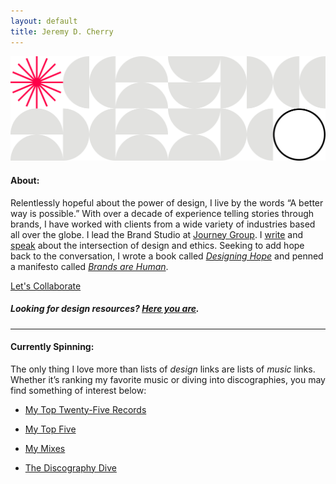 ```yaml
---
layout: default
title: Jeremy D. Cherry
---
```


<img src="/images/jdc-pattern.svg" class="header-pattern">

#### About:

Relentlessly hopeful about the power of design, I live by the words “A better way is possible.” With over a decade of experience telling stories through brands, I have worked with clients from a wide variety of industries based all over the globe. I lead the Brand Studio at [Journey Group](https://journeygroup.com). I [write](https://jeremydcherry.medium.com/) and [speak](/speaking) about the intersection of design and ethics. Seeking to add hope back to the conversation, I wrote a book called [_Designing Hope_](https://hopeful.design) and penned a manifesto called [_Brands are Human_](/brandsarehuman).

<a href="mailto:jeremy@jeremydcherry.com" class="btn">Let's Collaborate</a>

##### _Looking for design resources? [Here you are](/resources)._

---

#### Currently Spinning:

The only thing I love more than lists of _design_ links are lists of _music_ links. Whether it’s ranking my favorite music or diving into discographies, you may find something of interest below:

- [My Top Twenty-Five Records](/25)

- [My Top Five](/top-five)

- [My Mixes](/mixes)

- [The Discography Dive](/discography-dive)